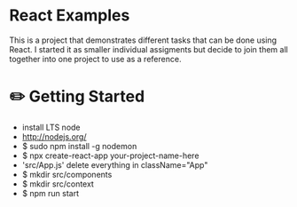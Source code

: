 # React Examples
  This is a project that demonstrates different tasks that can be done using React. I started it as smaller individual assigments but decide to join them all 
  together into one project to use as a reference.
# :pencil2: Getting Started
- install LTS node
- http://nodejs.org/
- $ sudo npm install -g nodemon
- $ npx create-react-app your-project-name-here
- 'src/App.js' delete everything in className="App"
- $ mkdir src/components
- $ mkdir src/context
- $ npm run start
